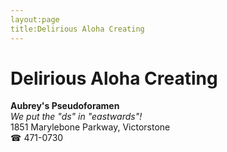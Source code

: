 ```yaml
---
layout:page
title:Delirious Aloha Creating
---
```

# Delirious Aloha Creating

**Aubrey's Pseudoforamen**  
_We put the "ds" in "eastwards"!_  
1851 Marylebone Parkway, Victorstone  
☎ 471-0730



